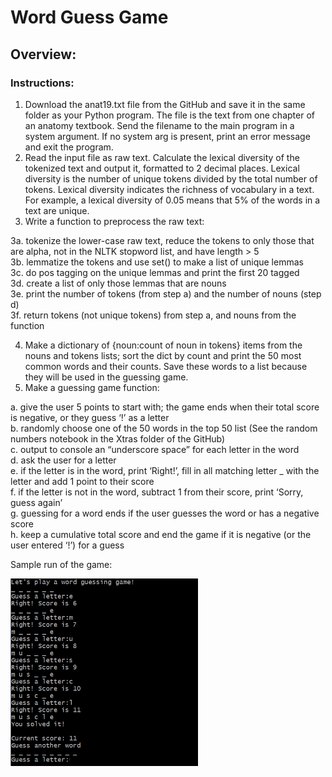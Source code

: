 # Word Guess Game

## Overview:

### Instructions:
1. Download the anat19.txt file from the GitHub and save it in the same folder as your Python program. The file is the text from one chapter of an anatomy textbook. Send the filename to the main program in a system argument. If no system arg is present, print an error message and exit the program.
2. Read the input file as raw text. Calculate the lexical diversity of the tokenized text and output it, formatted to 2 decimal places. Lexical diversity is the number of unique tokens divided by the total number of tokens. Lexical diversity indicates the richness of vocabulary in a text. For example, a lexical diversity of 0.05 means that 5% of the words in a text are unique.
3. Write a function to preprocess the raw text:

  3a. tokenize the lower-case raw text, reduce the tokens to only those that are alpha, not in the NLTK stopword list, and have length > 5  
  3b. lemmatize the tokens and use set() to make a list of unique lemmas  
  3c. do pos tagging on the unique lemmas and print the first 20 tagged  
  3d. create a list of only those lemmas that are nouns  
  3e. print the number of tokens (from step a) and the number of nouns (step d)  
  3f. return tokens (not unique tokens) from step a, and nouns from the function  

4. Make a dictionary of {noun:count of noun in tokens} items from the nouns and tokens lists; sort the dict by count and print the 50 most common words and their counts. Save these words to a list because they will be used in the guessing game.
5. Make a guessing game function:

  a. give the user 5 points to start with; the game ends when their total score is negative, or they guess ‘!’ as a letter  
  b. randomly choose one of the 50 words in the top 50 list (See the random numbers notebook in the Xtras folder of the GitHub)  
  c. output to console an “underscore space” for each letter in the word  
  d. ask the user for a letter  
  e. if the letter is in the word, print ‘Right!’, fill in all matching letter _ with the letter and add 1 point to their score  
  f. if the letter is not in the word, subtract 1 from their score, print ‘Sorry, guess again’  
  g. guessing for a word ends if the user guesses the word or has a negative score  
  h. keep a cumulative total score and end the game if it is negative (or the user entered ‘!’) for a guess  


Sample run of the game:

<img src="sample_run.png" data-canonical-src="https://gyazo.com/eb5c5741b6a9a16c692170a41a49c858.png" width="300" height="300" />